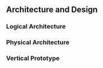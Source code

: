 ## Architecture and Design

### Logical Architecture

### Physical Architecture

### Vertical Prototype
